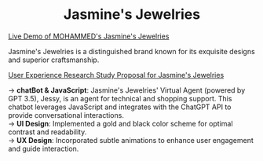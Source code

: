 <div align="center">
  <h1>Jasmine's Jewelries</h1>
</div>

[Live Demo of MOHAMMED's Jasmine's Jewelries](https://jasminesjewelries-mohammed-design.netlify.app)

Jasmine's Jewelries is a distinguished brand known for its exquisite designs and superior craftsmanship. 

[User Experience Research Study Proposal for Jasmine's Jewelries](#)

→ **chatBot & JavaScript**: Jasmine's Jewelries' Virtual Agent (powered by GPT 3.5), Jessy, is an agent for technical and shopping support. This chatbot leverages JavaScript and integrates with the ChatGPT API to provide conversational interactions.
<br>
→ **UI Design**: Implemented a gold and black color scheme for optimal contrast and readability.
<br>
→ **UX Design**: Incorporated subtle animations to enhance user engagement and guide interaction.
<br>

